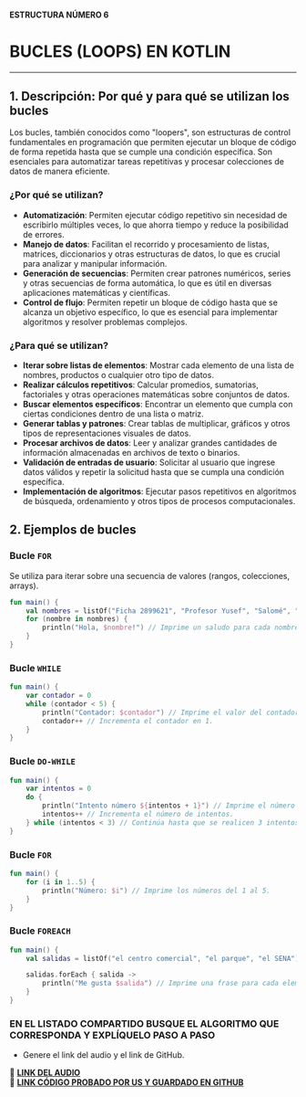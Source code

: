 #### ESTRUCTURA NÚMERO 6
# BUCLES (LOOPS) EN KOTLIN

---

## 1. Descripción: Por qué y para qué se utilizan los bucles

Los bucles, también conocidos como "loopers", son estructuras de control fundamentales en programación que permiten ejecutar un bloque de código de forma repetida hasta que se cumple una condición específica. Son esenciales para automatizar tareas repetitivas y procesar colecciones de datos de manera eficiente.

### ¿Por qué se utilizan?

* **Automatización**: Permiten ejecutar código repetitivo sin necesidad de escribirlo múltiples veces, lo que ahorra tiempo y reduce la posibilidad de errores.
* **Manejo de datos**: Facilitan el recorrido y procesamiento de listas, matrices, diccionarios y otras estructuras de datos, lo que es crucial para analizar y manipular información.
* **Generación de secuencias**: Permiten crear patrones numéricos, series y otras secuencias de forma automática, lo que es útil en diversas aplicaciones matemáticas y científicas.
* **Control de flujo**: Permiten repetir un bloque de código hasta que se alcanza un objetivo específico, lo que es esencial para implementar algoritmos y resolver problemas complejos.

### ¿Para qué se utilizan?

* **Iterar sobre listas de elementos**: Mostrar cada elemento de una lista de nombres, productos o cualquier otro tipo de datos.
* **Realizar cálculos repetitivos**: Calcular promedios, sumatorias, factoriales y otras operaciones matemáticas sobre conjuntos de datos.
* **Buscar elementos específicos**: Encontrar un elemento que cumpla con ciertas condiciones dentro de una lista o matriz.
* **Generar tablas y patrones**: Crear tablas de multiplicar, gráficos y otros tipos de representaciones visuales de datos.
* **Procesar archivos de datos**: Leer y analizar grandes cantidades de información almacenadas en archivos de texto o binarios.
* **Validación de entradas de usuario**: Solicitar al usuario que ingrese datos válidos y repetir la solicitud hasta que se cumpla una condición específica.
* **Implementación de algoritmos**: Ejecutar pasos repetitivos en algoritmos de búsqueda, ordenamiento y otros tipos de procesos computacionales.

## 2. Ejemplos de bucles

### Bucle `FOR`

Se utiliza para iterar sobre una secuencia de valores (rangos, colecciones, arrays).

```kotlin
fun main() {
    val nombres = listOf("Ficha 2899621", "Profesor Yusef", "Salomé", "Edwin", "Marlon")
    for (nombre in nombres) {
        println("Hola, $nombre!") // Imprime un saludo para cada nombre en la lista.
    }
}
```
### Bucle `WHILE`
```kotlin
fun main() {
    var contador = 0
    while (contador < 5) {
        println("Contador: $contador") // Imprime el valor del contador en cada iteración.
        contador++ // Incrementa el contador en 1.
    }
}
```
### Bucle `DO-WHILE`
```kotlin
fun main() {
    var intentos = 0
    do {
        println("Intento número ${intentos + 1}") // Imprime el número de intento.
        intentos++ // Incrementa el número de intentos.
    } while (intentos < 3) // Continúa hasta que se realicen 3 intentos.
}
```
### Bucle `FOR`
```kotlin
fun main() {
    for (i in 1..5) {
        println("Número: $i") // Imprime los números del 1 al 5.
    }
}
```
### Bucle `FOREACH`
```kotlin
fun main() {
    val salidas = listOf("el centro comercial", "el parque", "el SENA")

    salidas.forEach { salida ->
        println("Me gusta $salida") // Imprime una frase para cada elemento de la lista.
    }
}
```

### EN EL LISTADO COMPARTIDO BUSQUE EL ALGORITMO QUE CORRESPONDA Y EXPLÍQUELO PASO A PASO  
- Genere el link del audio y el link de GitHub.  

🔗 **[LINK DEL AUDIO]()**  
🔗 **[LINK CÓDIGO PROBADO POR US Y GUARDADO EN GITHUB]()**
